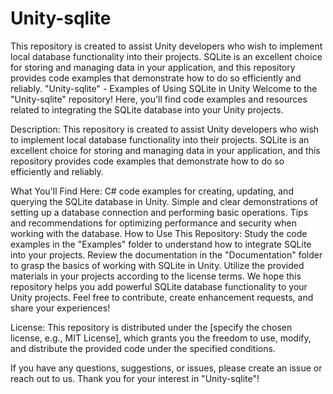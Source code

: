 # Unity-sqlite
This repository is created to assist Unity developers who wish to implement local database functionality into their projects. SQLite is an excellent choice for storing and managing data in your application, and this repository provides code examples that demonstrate how to do so efficiently and reliably.
"Unity-sqlite" - Examples of Using SQLite in Unity
Welcome to the "Unity-sqlite" repository! Here, you'll find code examples and resources related to integrating the SQLite database into your Unity projects.

Description:
This repository is created to assist Unity developers who wish to implement local database functionality into their projects. SQLite is an excellent choice for storing and managing data in your application, and this repository provides code examples that demonstrate how to do so efficiently and reliably.

What You'll Find Here:
C# code examples for creating, updating, and querying the SQLite database in Unity.
Simple and clear demonstrations of setting up a database connection and performing basic operations.
Tips and recommendations for optimizing performance and security when working with the database.
How to Use This Repository:
Study the code examples in the "Examples" folder to understand how to integrate SQLite into your projects.
Review the documentation in the "Documentation" folder to grasp the basics of working with SQLite in Unity.
Utilize the provided materials in your projects according to the license terms.
We hope this repository helps you add powerful SQLite database functionality to your Unity projects. Feel free to contribute, create enhancement requests, and share your experiences!

License:
This repository is distributed under the [specify the chosen license, e.g., MIT License], which grants you the freedom to use, modify, and distribute the provided code under the specified conditions.

If you have any questions, suggestions, or issues, please create an issue or reach out to us. Thank you for your interest in "Unity-sqlite"!
